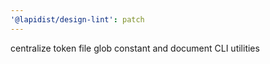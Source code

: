 ```yaml
---
'@lapidist/design-lint': patch
---
```


centralize token file glob constant and document CLI utilities

